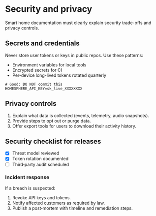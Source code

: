 # Security and privacy

Smart home documentation must clearly explain security trade-offs and privacy
controls.

## Secrets and credentials

Never store user tokens or keys in public repos. Use these patterns:

- Environment variables for local tools
- Encrypted secrets for CI
- Per-device long-lived tokens rotated quarterly

```text
# Good: DO NOT commit this
HOMESPHERE_API_KEY=sk_live_XXXXXXXX
```

## Privacy controls

1. Explain what data is collected (events, telemetry, audio snapshots).
2. Provide steps to opt out or purge data.
3. Offer export tools for users to download their activity history.

## Security checklist for releases

- [x] Threat model reviewed
- [x] Token rotation documented
- [ ] Third‑party audit scheduled

### Incident response

If a breach is suspected:

1. Revoke API keys and tokens.
2. Notify affected customers as required by law.
3. Publish a post‑mortem with timeline and remediation steps.
